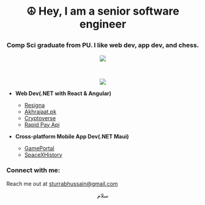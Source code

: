 # <p align="center">☮ Hey, I am a senior software engineer</p>

### <p align="center">Comp Sci graduate from PU. I like web dev, app dev, and chess.</p>

<a align="center"><p align="center">![](https://komarev.com/ghpvc/?username=TurrabH)</p></a>
<br/> 

<!-- <b>My GitHub Stats</b> -->

<!-- 
<a href="http://www.github.com/abdi-z"><img src="https://github-readme-stats.vercel.app/api?username=TurrabH&show_icons=true&hide=&count_private=true&title_color=6366f1&text_color=a855f7&icon_color=ec4899&bg_color=0f172a&hide_border=true&show_icons=true" alt="TurrabH's GitHub stats" /></a>
 -->

<!-- <a href="https://github.com/TurrabH" align="right"><img src="https://github-readme-stats.vercel.app/api/top-langs/?username=TurrabH&langs_count=10&title_color=6366f1&text_color=a855f7&icon_color=ec4899&bg_color=0f172a&hide_border=true&locale=en&custom_title=Top%20%Languages" alt="Top Languages" /></a> -->

<p align="center"><a href="http://www.github.com/TurrabH"><img src="https://github-readme-streak-stats.herokuapp.com/?user=TurrabH&stroke=a855f7&background=0f172a&ring=6366f1&fire=6366f1&currStreakNum=a855f7&currStreakLabel=6366f1&sideNums=a855f7&sideLabels=a855f7&dates=a855f7&hide_border=true" /></a></p>

- <b>Web Dev(.NET with React & Angular)</b>
  - [Resigna](https://github.com/TurrabH/Resigna)
  - [Akhrajaat.pk](https://github.com/TurrabH/Akhrajaat.pk)
  - [Cryptoverse](https://github.com/TurrabH/Cryptoverse)
  - [Rapid Pay Api](https://github.com/TurrabH/RapidApi)
 
- <b>Cross-platform Mobile App Dev(.NET Maui)</b>
  - [GamePortal](https://github.com/TurrabH/GamePortal)
  - [SpaceXHistory](https://github.com/TurrabH/SpaceXHistory)

### Connect with me:
Reach me out at [sturrabhussain@gmail.com](mailto:sturrabhussain@gmail.com?subject=Got%20an%20opportunity%20for%20you)
<p align="center">
 سلام
</p>
